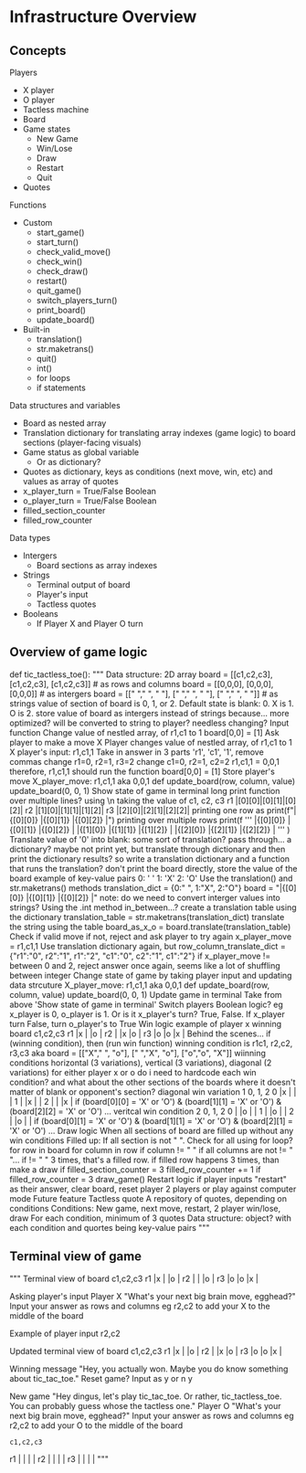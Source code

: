 # Infrastructure Overview

## Concepts
 Players
  - X player
  - O player
  - Tactless machine
- Board
- Game states
  - New Game
  - Win/Lose
  - Draw
  - Restart
  - Quit
- Quotes

Functions
- Custom
  - start_game()
  - start_turn()
  - check_valid_move()
  - check_win()
  - check_draw()
  - restart()
  - quit_game()
  - switch_players_turn()
  - print_board()
  - update_board()
- Built-in
  - translation()
  - str.maketrans() 
  - quit()
  - int()
  - for loops
  - if statements

Data structures and variables
- Board as nested array
- Translation dictionary for translating array indexes (game logic) to board sections (player-facing visuals)
- Game status as global variable
  - Or as dictionary?
- Quotes as dictionary, keys as conditions (next move, win, etc) and values as array of quotes
- x_player_turn = True/False Boolean
- o_player_turn = True/False Boolean
- filled_section_counter
- filled_row_counter

Data types
- Intergers
  - Board sections as array indexes
- Strings
  - Terminal output of board
  - Player's input
  - Tactless quotes
- Booleans
  - If Player X and Player O turn


## Overview of game logic
def tic_tactless_toe():
    """
    Data structure: 2D array
        board = [[c1,c2,c3], [c1,c2,c3], [c1,c2,c3]] # as rows and columns
        board = [[0,0,0], [0,0,0], [0,0,0]] # as intergers
        board = [[" "," ", " "], [" "," ", " "], [" "," ", " "]] # as  strings
        value of section of board is 0, 1, or 2. Default state is blank: 0. X is 1. O is 2.
        store value of board as intergers instead of strings because... more optimized? will be converted to string to player? needless changing?
    Input function
        Change value of nestled array, of r1,c1 to 1
        board[0,0] = [1]
    Ask player to make a move
        X Player changes value of nestled array, of r1,c1 to 1
        X player's input: r1,c1,1
        Take in answer in 3 parts 'r1', 'c1', '1', remove commas
        change r1=0, r2=1, r3=2
        change c1=0, r2=1, c2=2
        r1,c1,1 = 0,0,1
        therefore, r1,c1,1 should run the function board[0,0] = [1]
    Store player's move
        X_player_move: r1,c1,1 aka 0,0,1
        def update_board(row, column, value)
        update_board(0, 0, 1)
    Show state of game in terminal
        long print function over multiple lines? using \n
        taking the value of 
             c1,    c2,    c3
        r1 |[0][0]|[0][1]|[0][2]|
        r2 |[1][0]|[1][1]|[1][2]|
        r3 |[2][0]|[2][1]|[2][2]|
        printing one row as
            print(f"|{[0][0]} |{[0][1]} |{[0][2]} |")
        printing over multiple rows
            print(f
            '''
            |{[0][0]} |{[0][1]} |{[0][2]} |
            |{[1][0]} |{[1][1]} |{[1][2]} |
            |{[2][0]} |{[2][1]} |{[2][2]} |
            '''
            )
        Translate value of '0' into blank: some sort of translation? 
            pass through... a dictionary? maybe not print yet, but translate through dictionary and then print the dictionary results? so write a translation dictionary and a function that runs the translation? 
            don't print the board directly, store the value of the board
            example of key-value pairs
                0: ' '
                1: 'X'
                2: 'O'
            Use the translation() and str.maketrans() methods
                translation_dict = {0:" ", 1:"X", 2:"O"}
                board = "|{[0][0]} |{[0][1]} |{[0][2]} |"
                    note: do we need to convert interger values into strings? Using the .int method in_between...?
                create a translation table using the dictionary
                    translation_table = str.maketrans(translation_dict)
                translate the string using the table
                    board_as_x_o = board.translate(translation_table)
    Check if valid move
        if not, reject and ask player to try again
        x_player_move = r1,c1,1
        Use translation dictionary again, but
        row_column_translate_dict = {"r1":"0", r2":"1", r1":"2", "c1":"0", c2":"1", c1":"2"}
        if x_player_move != between 0 and 2, reject answer
        once again, seems like a lot of shuffling between integer
    Change state of game by taking player input and updating data strcuture
        X_player_move: r1,c1,1 aka 0,0,1
        def update_board(row, column, value)
        update_board(0, 0, 1)
    Update game in terminal
        Take from above 'Show state of game in terminal'
    Switch players
        Boolean logic? eg x_player is 0, o_player is 1. Or is it x_player's turn? True, False. If x_player turn False, turn o_player's to True
    Win logic
        example of player x winning board
            c1,c2,c3
        r1 |x |  |o |
        r2 |  |x |o |
        r3 |o |o |x |
        Behind the scenes...
        if (winning condition), then (run win function)
        winning condition is r1c1, r2,c2, r3,c3 aka board = [["X"," ", "o"], [" ","X", "o"], ["o","o", "X"]]
        wiinning conditions
            horizontal (3 variations), vertical (3 variations), diagonal (2 variations)
            for either player x or o
            do i need to hardcode each win condition? and what about the other sections of the boards where it doesn't matter of blank or opponent's section?
            diagonal win variation 1
                0, 1, 2
            0 |x |  |  |
            1 |  |x |  |
            2 |  |  |x |
            if (board[0][0] = 'X' or 'O') & (board[1][1] = 'X' or 'O') & (board[2][2] = 'X' or 'O') ...
            veritcal win condition 2
               0, 1, 2
            0 |  |o |  |
            1 |  |o |  |
            2 |  |o |  |
            if (board[0][1] = 'X' or 'O') & (board[1][1] = 'X' or 'O') & (board[2][1] = 'X' or 'O') ...
    Draw logic
        When all sections of board are filled up without any win conditions
        Filled up: If all section is not " ". Check for all using for loop?
        for row in board
            for column in row
                if column != " "
                if all columns are not != " "... if != " " 3 times, that's a filled row. if filled row happens 3 times, than make a draw
                if filled_section_counter = 3
                    filled_row_counter += 1
                if filled_row_counter = 3
                    draw_game()
    Restart logic
        if player inputs "restart" as their answer, clear board, reset player
    2 players or play against computer mode
        Future feature
    Tactless quote
        A repository of quotes, depending on conditions
        Conditions: New game, next move, restart, 2 player win/lose, draw
        For each condition, minimum of 3 quotes
        Data structure: object? with each condition and quortes being key-value pairs
    """

## Terminal view of game
"""
Terminal view of board
    c1,c2,c3
r1 |x |  |o |
r2 |  |  |o |
r3 |o |o |x |

Asking player's input
Player X
"What's your next big brain move, egghead?"
Input your answer as rows and columns eg
r2,c2
to add your X to the middle of the board

Example of player input
r2,c2

Updated terminal view of board
    c1,c2,c3
r1 |x |  |o |
r2 |  |x |o |
r3 |o |o |x |

Winning message
"Hey, you actually won. Maybe you do know something about tic_tac_toe."
Reset game? Input as y or n
y

New game
"Hey dingus, let's play tic_tac_toe. Or rather, tic_tactless_toe. You can probably guess whose the tactless one."
Player O
"What's your next big brain move, egghead?"
Input your answer as rows and columns eg
r2,c2
to add your O to the middle of the board

    c1,c2,c3
r1 |  |  |  |
r2 |  |  |  |
r3 |  |  |  |
"""